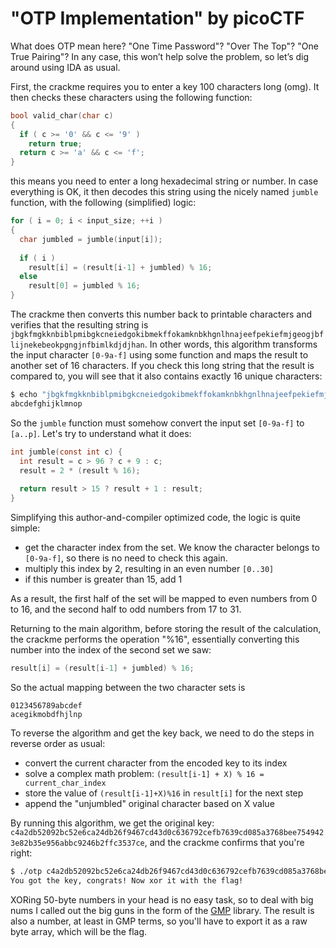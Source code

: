 # "OTP Implementation" by picoCTF

What does OTP mean here? "One Time Password"? "Over The Top"? "One True Pairing"? In any case, this won’t help solve the problem, so let’s dig around using IDA as usual.

First, the crackme requires you to enter a key 100 characters long (omg). It then checks these characters using the following function:

```c
bool valid_char(char c)
{
  if ( c >= '0' && c <= '9' )
    return true;
  return c >= 'a' && c <= 'f';
}
```

this means you need to enter a long hexadecimal string or number. In case everything is OK, it then decodes this string using the nicely named `jumble` function, with the following (simplified) logic:

```c
for ( i = 0; i < input_size; ++i )
{
  char jumbled = jumble(input[i]);
  
  if ( i )
    result[i] = (result[i-1] + jumbled) % 16;
  else
    result[0] = jumbled % 16;
}
```

The crackme then converts this number back to printable characters and verifies that the resulting string is `jbgkfmgkknbiblpmibgkcneiedgokibmekffokamknbkhgnlhnajeefpekiefmjgeogjbflijnekebeokpgngjnfbimlkdjdjhan`. In other words, this algorithm transforms the input character `[0-9a-f]` using some function and maps the result to another set of 16 characters. If you check this long string that the result is compared to, you will see that it also contains exactly 16 unique characters:

```bash
$ echo "jbgkfmgkknbiblpmibgkcneiedgokibmekffokamknbkhgnlhnajeefpekiefmjgeogjbflijnekebeokpgngjnfbimlkdjdjhan" | grep -o . | sort | uniq | tr -d '\n'
abcdefghijklmnop
```

So the `jumble` function must somehow convert the input set `[0-9a-f]` to `[a..p]`. Let's try to understand what it does:

```c
int jumble(const int c) {  
  int result = c > 96 ? c + 9 : c;
  result = 2 * (result % 16);  
  
  return result > 15 ? result + 1 : result;  
}
```

Simplifying this author-and-compiler optimized code, the logic is quite simple:

- get the character index from the set. We know the character belongs to `[0-9a-f]`, so there is no need to check this again.
- multiply this index by 2, resulting in an even number `[0..30]`
- if this number is greater than 15, add 1

As a result, the first half of the set will be mapped to even numbers from 0 to 16, and the second half to odd numbers from 17 to 31.

Returning to the main algorithm, before storing the result of the calculation, the crackme performs the operation "%16", essentially converting this number into the index of the second set we saw:

```c
result[i] = (result[i-1] + jumbled) % 16;
```

So the actual mapping between the two character sets is

```
0123456789abcdef
acegikmobdfhjlnp
```

To reverse the algorithm and get the key back, we need to do the steps in reverse order as usual:

- convert the current character from the encoded key to its index
- solve a complex math problem: `(result[i-1] + X) % 16 = current_char_index`
- store the value of `(result[i-1]+X)%16` in `result[i]` for the next step
- append the "unjumbled" original character based on X value

By running this algorithm, we get the original key: `
c4a2db52092bc52e6ca24db26f9467cd43d0c636792cefb7639cd085a3768bee7549423e82b35e956abbc9246b2ffc3537ce`, and the crackme confirms that you're right:

```bash
$ ./otp c4a2db52092bc52e6ca24db26f9467cd43d0c636792cefb7639cd085a3768bee7549423e82b35e956abbc9246b2ffc3537ce
You got the key, congrats! Now xor it with the flag!
```

XORing 50-byte numbers in your head is no easy task, so to deal with big nums I called out the big guns in the form of the [GMP](https://gmplib.org/) library. The result is also a number, at least in GMP terms, so you'll have to export it as a raw byte array, which will be the flag.
